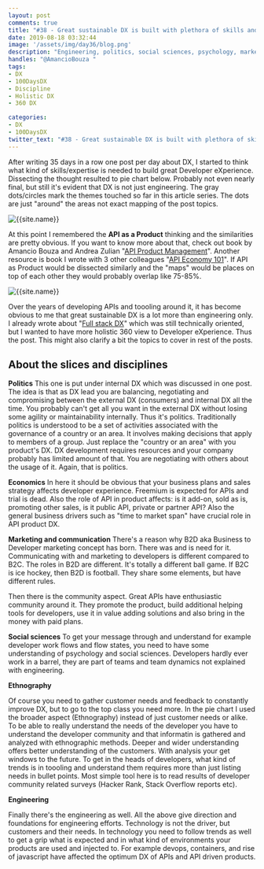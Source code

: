 ```yaml
---
layout: post
comments: true
title: "#38 - Great sustainable DX is built with plethora of skills and disciplines"
date: 2019-08-18 03:32:44
image: '/assets/img/day36/blog.png'
description: "Engineering, politics, social sciences, psychology, marketing and sales"
handles: "@AmancioBouza " 
tags:
- DX 
- 100DaysDX
- Discipline
- Holistic DX
- 360 DX

categories:
- DX
- 100DaysDX
twitter_text: "#38 - Great sustainable DX is built with plethora of skills and disciplines"
---
```


After writing 35 days in a row one post per day about DX, I started to think what kind of skills/expertise is needed to build great Developer eXperience. Dissecting the thought resulted to pie chart below. Probably not even nearly final, but still it's evident that DX is not just engineering. The  gray dots/circles mark the themes touched so far in this article series. The dots are just "around" the areas not exact mapping of the post topics. 

<img itemprop="image" src="/assets/img/day38/dx-disciplines-35.png" alt="{{site.name}}"/>

At this point I remembered the **API as a Product** thinking and the similarities are pretty obvious. If you want to know more about that, check out book by Amancio Bouza and Andrea Zulian "[API Product Management](https://leanpub.com/apiproductmanagement)". Another resource is book I wrote with 3 other colleagues "[API Economy 101](https://www.amazon.com/API-Economy-101-Jarkko-Moilanen/dp/9528008496)". If API as Product would be dissected similarly and the "maps" would be places on top of each other they would probably overlap like 75-85%. 

<img itemprop="image" src="/assets/img/day38/books.png" alt="{{site.name}}"/>

Over the years of developing APIs and toooling around it, it has become obvious to me that great sustainable DX is a lot more than engineering only. I already wrote about "[Full stack DX](https://100daysdx.com/29/)" which was still technically oriented, but I wanted to have more holistic 360 view to Developer eXperience. Thus the post. This might also clarify a bit the topics to cover in rest of the posts. 

## About the slices and disciplines

**Politics** This one is put under internal DX which was discussed in one post. The idea is that as DX lead you are balancing, negotiating and compromising between the external DX (consumers) and internal DX all the time. You probably can't get all you want in the external DX without losing some agility or maintainability internally. Thus it's politics. Traditionally politics is understood to be a set of activities associated with the governance of a country or an area. It involves making decisions that apply to members of a group. Just replace the "country or an area" with you product's DX. DX development requires resources and your company probably has limited amount of that. You are negotiating with others about the usage of it. Again, that is politics. 

**Economics** In here it should be obvious that your business plans and sales strategy affects developer experience. Freemium is expected for APIs and trial is dead. Also the role of API in product affects: is it add-on, sold as is, promoting other sales, is it public API, private or partner API? Also the general business drivers such as "time to market span" have crucial role in API product DX.  

**Marketing and communication** There's a reason why B2D aka Business to Developer marketing concept has born. There was and is need for it. Communicating with and marketing to developers is different compared to B2C. The roles in B2D are different. It's totally a different ball game. If B2C is ice hockey, then B2D is football. They share some elements, but have different rules. 

Then there is the community aspect. Great APIs have enthusiastic community around it. They promote the product, build additional helping tools for developers, use it in value adding solutions and also bring in the money with paid plans. 

**Social sciences**
To get your message through and understand for example developer work flows and flow states, you need to have some understanding of psychology and social sciences. Developers hardly ever work in a barrel, they are part of teams and team dynamics not explained with engineering. 

**Ethnography** 

Of course you need to gather customer needs and feedback to constantly improve DX, but to go to the top class you need more. In the pie chart I used the broader aspect (Ethnography) instead of just customer needs or alike. To be able to really understand the needs of the developer you have to understand the developer community and that informatin is gathered and analyzed with ethnographic methods. Deeper and wider understanding offers better understanding of the customers. With analysis your get windows to the future. To get in the heads of developers, what kind of trends is in toooling and understand them requires more than just listing needs in bullet points. Most simple tool here is to read results of developer community related surveys (Hacker Rank, Stack Overflow reports etc).  

**Engineering**

Finally there's the engineering as well. All the above give direction and foundations for engineering efforts. Technology is not the driver, but customers and their needs. In technology you need to follow trends as well to get a grip what is expected and in what kind of environments your products are used and injected to. For example devops, containers, and rise of javascript have affected the optimum DX of APIs and API driven products. 
